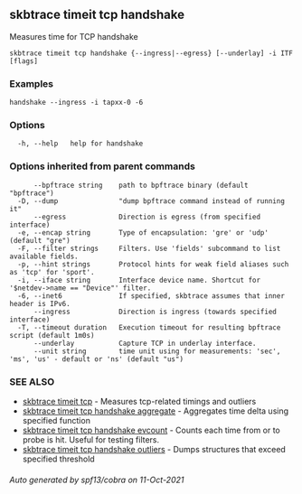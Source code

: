 ## skbtrace timeit tcp handshake

Measures time for TCP handshake

```
skbtrace timeit tcp handshake {--ingress|--egress} [--underlay] -i ITF [flags]
```

### Examples

```
handshake --ingress -i tapxx-0 -6
```

### Options

```
  -h, --help   help for handshake
```

### Options inherited from parent commands

```
      --bpftrace string    path to bpftrace binary (default "bpftrace")
  -D, --dump               "dump bpftrace command instead of running it"
      --egress             Direction is egress (from specified interface)
  -e, --encap string       Type of encapsulation: 'gre' or 'udp' (default "gre")
  -F, --filter strings     Filters. Use 'fields' subcommand to list available fields.
  -p, --hint strings       Protocol hints for weak field aliases such as 'tcp' for 'sport'.
  -i, --iface string       Interface device name. Shortcut for '$netdev->name == "Device"' filter.
  -6, --inet6              If specified, skbtrace assumes that inner header is IPv6.
      --ingress            Direction is ingress (towards specified interface)
  -T, --timeout duration   Execution timeout for resulting bpftrace script (default 1m0s)
      --underlay           Capture TCP in underlay interface.
      --unit string        time unit using for measurements: 'sec', 'ms', 'us' - default or 'ns' (default "us")
```

### SEE ALSO

* [skbtrace timeit tcp](skbtrace_timeit_tcp.md)	 - Measures tcp-related timings and outliers
* [skbtrace timeit tcp handshake aggregate](skbtrace_timeit_tcp_handshake_aggregate.md)	 - Aggregates time delta using specified function
* [skbtrace timeit tcp handshake evcount](skbtrace_timeit_tcp_handshake_evcount.md)	 - Counts each time from or to probe is hit. Useful for testing filters.
* [skbtrace timeit tcp handshake outliers](skbtrace_timeit_tcp_handshake_outliers.md)	 - Dumps structures that exceed specified threshold

###### Auto generated by spf13/cobra on 11-Oct-2021
